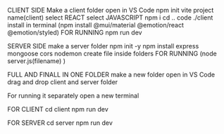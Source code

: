 CLIENT SIDE 
Make a client folder
open in VS Code
npm init vite
project name(client)
select REACT
select JAVASCRIPT
npm i 
cd ..
code ./client
install in terminal (npm install @mui/material @emotion/react @emotion/styled)
FOR RUNNING npm run dev


SERVER SIDE 
make a server folder
npm init -y
npm install express mongoose cors nodemon
create file inside folders
FOR RUNNING (node server.js(filename) )




FULL AND FINALL IN ONE FOLDER
make a new folder 
open in VS Code
drag and drop client and server folder 



For running it separately
open a new terminal 

FOR CLIENT
cd client 
npm run dev

FOR SERVER
cd server 
npm run dev



